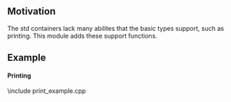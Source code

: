 ##
## Motivation

The std containers lack many abilites that the basic types support, such as 
printing. This module adds these support functions.

## Example

#### Printing

\include print_example.cpp
